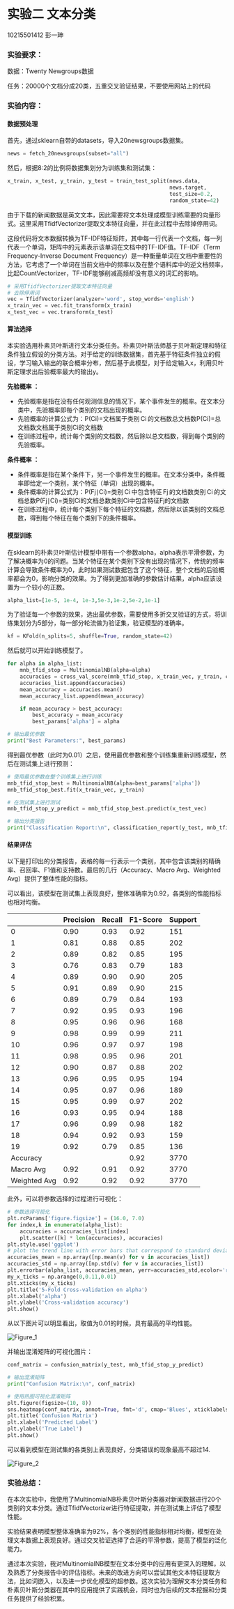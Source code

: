 # 实验二 文本分类

10215501412 彭一珅

### 实验要求：

数据：Twenty Newgroups数据

任务：20000个文档分成20类，五重交叉验证结果，不要使用网站上的代码

### 实验内容：

#### 数据预处理

首先，通过sklearn自带的datasets，导入20newsgroups数据集。

```py
news = fetch_20newsgroups(subset="all")
```

然后，根据8:2的比例将数据集划分为训练集和测试集：

```py
x_train, x_test, y_train, y_test = train_test_split(news.data,
                                                    news.target,
                                                    test_size=0.2,
                                                    random_state=42)
```

由于下载的新闻数据是英文文本，因此需要将文本处理成模型训练需要的向量形式。这里采用TfidfVectorizer提取文本特征向量，并在此过程中去除掉停用词。

这段代码将文本数据转换为TF-IDF特征矩阵，其中每一行代表一个文档，每一列代表一个单词，矩阵中的元素表示该单词在文档中的TF-IDF值。TF-IDF（Term Frequency-Inverse Document  Frequency）是一种衡量单词在文档中重要性的方法，它考虑了一个单词在当前文档中的频率以及在整个语料库中的逆文档频率，比起CountVectorizer，TF-IDF能够削减高频却没有意义的词汇的影响。

```py
# 采用TfidfVectorizer提取文本特征向量
# 去除停用词
vec = TfidfVectorizer(analyzer='word', stop_words='english')
x_train_vec = vec.fit_transform(x_train)
x_test_vec = vec.transform(x_test)
```

#### 算法选择

本实验选用朴素贝叶斯进行文本分类任务。朴素贝叶斯法师基于贝叶斯定理和特征条件独立假设的分类方法。对于给定的训练数据集，首先基于特征条件独立的假设，学习输入输出的联合概率分布，然后基于此模型，对于给定输入x，利用贝叶斯定理求出后验概率最大的输出y。

**先验概率 ：**

- 先验概率是指在没有任何观测信息的情况下，某个事件发生的概率。在文本分类中，先验概率即每个类别的文档出现的概率。
- 先验概率的计算公式为：P(Ci)=文档属于类别 Ci 的文档数总文档数P(Ci)=总文档数文档属于类别Ci的文档数
- 在训练过程中，统计每个类别的文档数，然后除以总文档数，得到每个类别的先验概率。

**条件概率 ：**

- 条件概率是指在某个条件下，另一个事件发生的概率。在文本分类中，条件概率即给定一个类别，某个特征（单词）出现的概率。
- 条件概率的计算公式为：P(Fj∣Ci)=类别 Ci 中包含特征 Fj 的文档数类别 Ci 的文档总数P(Fj∣Ci)=类别Ci的文档总数类别Ci中包含特征Fj的文档数
- 在训练过程中，统计每个类别下每个特征的文档数，然后除以该类别的文档总数，得到每个特征在每个类别下的条件概率。

#### 模型训练

在sklearn的朴素贝叶斯估计模型中带有一个参数alpha，alpha表示平滑参数，为了解决概率为0的问题。当某个特征在某个类别下没有出现的情况下，传统的频率计算会导致条件概率为0，此时如果测试数据包含了这个特征，整个文档的后验概率都会为0，影响分类的效果。为了得到更加准确的参数估计结果，alpha应该设置为一个较小的正数。

```py
alpha_list=[1e-5, 1e-4, 1e-3,5e-3,1e-2,5e-2,1e-1]
```

为了验证每一个参数的效果，选出最优参数，需要使用多折交叉验证的方式，将训练集划分为5部分，每一部分轮流做为验证集，验证模型的准确率。

```py
kf = KFold(n_splits=5, shuffle=True, random_state=42)
```

然后就可以开始训练模型了。

```py
for alpha in alpha_list:
    mnb_tfid_stop = MultinomialNB(alpha=alpha)
    accuracies = cross_val_score(mnb_tfid_stop, x_train_vec, y_train, cv=kf)
    accuracies_list.append(accuracies)
    mean_accuracy = accuracies.mean()
    mean_accuracy_list.append(mean_accuracy)

    if mean_accuracy > best_accuracy:
        best_accuracy = mean_accuracy
        best_params['alpha'] = alpha

# 输出最优参数
print("Best Parameters:", best_params)
```

得到最优参数（此时为0.01）之后，使用最优参数和整个训练集重新训练模型，然后在测试集上进行预测：

```py
# 使用最优参数在整个训练集上进行训练
mnb_tfid_stop_best = MultinomialNB(alpha=best_params['alpha'])
mnb_tfid_stop_best.fit(x_train_vec, y_train)

# 在测试集上进行测试
mnb_tfid_stop_y_predict = mnb_tfid_stop_best.predict(x_test_vec)

# 输出分类报告
print("Classification Report:\n", classification_report(y_test, mnb_tfid_stop_y_predict))
```

#### 结果评估

以下是打印出的分类报告，表格的每一行表示一个类别，其中包含该类别的精确率、召回率、F1值和支持数。最后的几行（Accuracy、Macro Avg、Weighted Avg）提供了整体性能的指标。

可以看出，该模型在测试集上表现良好，整体准确率为0.92，各类别的性能指标也相对均衡。

|              | Precision | Recall | F1-Score | Support |
| ------------ | --------- | ------ | -------- | ------- |
| 0            | 0.90      | 0.93   | 0.92     | 151     |
| 1            | 0.81      | 0.88   | 0.85     | 202     |
| 2            | 0.89      | 0.82   | 0.85     | 195     |
| 3            | 0.76      | 0.83   | 0.79     | 183     |
| 4            | 0.89      | 0.90   | 0.90     | 205     |
| 5            | 0.91      | 0.89   | 0.90     | 215     |
| 6            | 0.89      | 0.79   | 0.84     | 193     |
| 7            | 0.92      | 0.95   | 0.93     | 196     |
| 8            | 0.95      | 0.96   | 0.96     | 168     |
| 9            | 0.98      | 0.99   | 0.99     | 211     |
| 10           | 0.96      | 0.97   | 0.97     | 198     |
| 11           | 0.98      | 0.95   | 0.96     | 201     |
| 12           | 0.90      | 0.87   | 0.88     | 202     |
| 13           | 0.96      | 0.95   | 0.95     | 194     |
| 14           | 0.95      | 0.97   | 0.96     | 189     |
| 15           | 0.95      | 0.99   | 0.97     | 202     |
| 16           | 0.93      | 0.95   | 0.94     | 188     |
| 17           | 0.96      | 0.99   | 0.98     | 182     |
| 18           | 0.94      | 0.92   | 0.93     | 159     |
| 19           | 0.92      | 0.79   | 0.85     | 136     |
| Accuracy     |           |        | 0.92     | 3770    |
| Macro Avg    | 0.92      | 0.91   | 0.92     | 3770    |
| Weighted Avg | 0.92      | 0.92   | 0.92     | 3770    |

此外，可以将参数选择的过程进行可视化：

```py
# 参数选择可视化
plt.rcParams['figure.figsize'] = (16.0, 7.0)
for index,k in enumerate(alpha_list):
    accuracies = accuracies_list[index]
    plt.scatter([k] * len(accuracies), accuracies)
plt.style.use('ggplot')
# plot the trend line with error bars that correspond to standard deviation
accuracies_mean = np.array([np.mean(v) for v in accuracies_list])
accuracies_std = np.array([np.std(v) for v in accuracies_list])
plt.errorbar(alpha_list, accuracies_mean, yerr=accuracies_std,ecolor='royalblue')
my_x_ticks = np.arange(0,0.11,0.01)
plt.xticks(my_x_ticks)
plt.title('5-Fold Cross-validation on alpha')
plt.xlabel('alpha')
plt.ylabel('Cross-validation accuracy')
plt.show()
```

从以下图片可以明显看出，取值为0.01的时候，具有最高的平均性能。

![Figure_1](assets/Figure_1-1703317507070-3.png)

并输出混淆矩阵的可视化图片：

```py
conf_matrix = confusion_matrix(y_test, mnb_tfid_stop_y_predict)

# 输出混淆矩阵
print("Confusion Matrix:\n", conf_matrix)

# 使用热图可视化混淆矩阵
plt.figure(figsize=(10, 8))
sns.heatmap(conf_matrix, annot=True, fmt='d', cmap='Blues', xticklabels=news.target_names, yticklabels=news.target_names)
plt.title('Confusion Matrix')
plt.xlabel('Predicted Label')
plt.ylabel('True Label')
plt.show()
```

可以看到模型在测试集的各类别上表现良好，分类错误的现象最高不超过14.

![Figure_2](assets/Figure_2-1703317504881-1.png)



### 实验总结：

在本次实验中，我使用了MultinomialNB朴素贝叶斯分类器对新闻数据进行20个类别的文本分类。通过TfidfVectorizer进行特征提取，并在测试集上评估了模型性能。

实验结果表明模型整体准确率为92%，各个类别的性能指标相对均衡，模型在处理文本数据上表现良好。通过交叉验证选择了合适的平滑参数，提高了模型的泛化能力。

通过本次实验，我对MultinomialNB模型在文本分类中的应用有更深入的理解，以及熟悉了分类报告中的评估指标。未来的改进方向可以尝试其他文本特征提取方法，比如词嵌入，以及进一步优化模型的超参数。这次实验为理解文本分类任务和朴素贝叶斯分类器在其中的应用提供了实践机会，同时也为后续的文本挖掘和分类任务提供了经验积累。